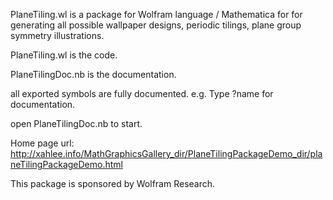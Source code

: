 PlaneTiling.wl is a package for Wolfram language / Mathematica for for generating all possible wallpaper designs, periodic tilings, plane group symmetry illustrations.

PlaneTiling.wl
is the code.

PlaneTilingDoc.nb
is the documentation.

all exported symbols are fully documented. e.g.
Type
?name
for documentation.

open
PlaneTilingDoc.nb
to start.

Home page url:
http://xahlee.info/MathGraphicsGallery_dir/PlaneTilingPackageDemo_dir/planeTilingPackageDemo.html

This package is sponsored by Wolfram Research.
